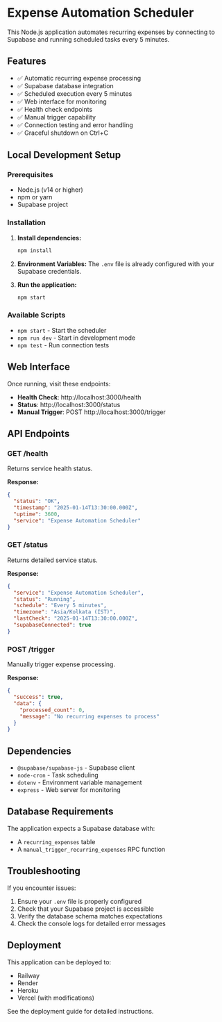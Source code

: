 # Expense Automation Scheduler

This Node.js application automates recurring expenses by connecting to Supabase and running scheduled tasks every 5 minutes.

## Features

- ✅ Automatic recurring expense processing
- ✅ Supabase database integration
- ✅ Scheduled execution every 5 minutes
- ✅ Web interface for monitoring
- ✅ Health check endpoints
- ✅ Manual trigger capability
- ✅ Connection testing and error handling
- ✅ Graceful shutdown on Ctrl+C

## Local Development Setup

### Prerequisites
- Node.js (v14 or higher)
- npm or yarn
- Supabase project

### Installation

1. **Install dependencies:**
   ```bash
   npm install
   ```

2. **Environment Variables:**
   The `.env` file is already configured with your Supabase credentials.

3. **Run the application:**
   ```bash
   npm start
   ```

### Available Scripts

- `npm start` - Start the scheduler
- `npm run dev` - Start in development mode
- `npm test` - Run connection tests

## Web Interface

Once running, visit these endpoints:

- **Health Check**: http://localhost:3000/health
- **Status**: http://localhost:3000/status
- **Manual Trigger**: POST http://localhost:3000/trigger

## API Endpoints

### GET /health
Returns service health status.

**Response:**
```json
{
  "status": "OK",
  "timestamp": "2025-01-14T13:30:00.000Z",
  "uptime": 3600,
  "service": "Expense Automation Scheduler"
}
```

### GET /status
Returns detailed service status.

**Response:**
```json
{
  "service": "Expense Automation Scheduler",
  "status": "Running",
  "schedule": "Every 5 minutes",
  "timezone": "Asia/Kolkata (IST)",
  "lastCheck": "2025-01-14T13:30:00.000Z",
  "supabaseConnected": true
}
```

### POST /trigger
Manually trigger expense processing.

**Response:**
```json
{
  "success": true,
  "data": {
    "processed_count": 0,
    "message": "No recurring expenses to process"
  }
}
```

## Dependencies

- `@supabase/supabase-js` - Supabase client
- `node-cron` - Task scheduling
- `dotenv` - Environment variable management
- `express` - Web server for monitoring

## Database Requirements

The application expects a Supabase database with:
- A `recurring_expenses` table
- A `manual_trigger_recurring_expenses` RPC function

## Troubleshooting

If you encounter issues:
1. Ensure your `.env` file is properly configured
2. Check that your Supabase project is accessible
3. Verify the database schema matches expectations
4. Check the console logs for detailed error messages

## Deployment

This application can be deployed to:
- Railway
- Render
- Heroku
- Vercel (with modifications)

See the deployment guide for detailed instructions.
